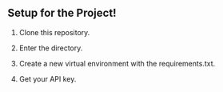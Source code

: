 ## Setup for the Project!

1. Clone this repository.

2. Enter the directory.

3. Create a new virtual environment with the requirements.txt.

4. Get your API key.
